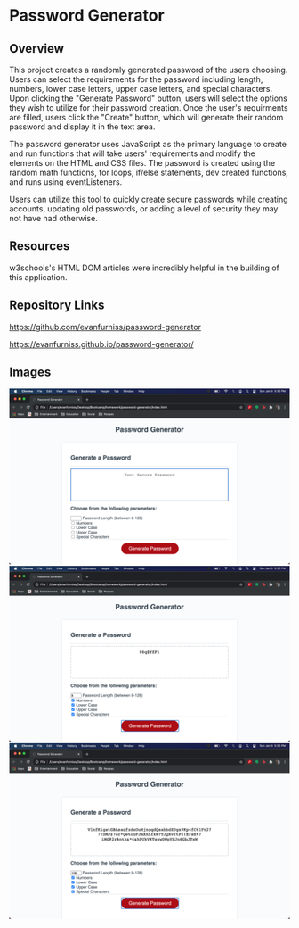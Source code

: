 # Password Generator

## Overview

This project creates a randomly generated password of the users choosing. Users can select the requirements for the password including length, numbers, lower case letters, upper case letters, and special characters. Upon clicking the "Generate Password" button, users will select the options they wish to utilize for their password creation. Once the user's requirments are filled, users click the "Create" button, which will generate their random password and display it in the text area. 

The password generator uses JavaScript as the primary language to create and run functions that will take users' requirements and modify the elements on the HTML and CSS files. The password is created using the random math functions, for loops, if/else statements, dev created functions, and runs using eventListeners.

Users can utilize this tool to quickly create secure passwords while creating accounts, updating old passwords, or adding a level of security they may not have had otherwise.

## Resources

w3schools's HTML DOM articles were incredibly helpful in the building of this application.

## Repository Links

https://github.com/evanfurniss/password-generator

https://evanfurniss.github.io/password-generator/

## Images

<img src="pics/base.png">
<br>
<img src="pics/min-success.png">
<br>
<img src="pics/max-success.png">